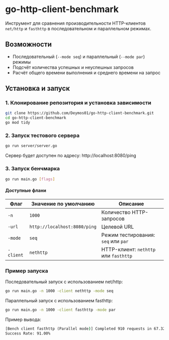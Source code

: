 # go-http-client-benchmark

Инструмент для сравнения производительности HTTP-клиентов `net/http` и `fasthttp` в последовательном и параллельном режимах.

## Возможности

- Последовательный (`--mode seq`) и параллельный (`--mode par`) режимы
- Подсчёт количества успешных и неуспешных запросов
- Расчёт общего времени выполнения и среднего времени на запрос

## Установка и запуск

### 1. Клонирование репозитория и установка зависимости

```bash
git clone https://github.com/Deymos01/go-http-client-benchmark.git
cd go-http-client-benchmark
go mod tidy
```

### 2. Запуск тестового сервера

```bash
go run server/server.go
```
Сервер будет доступен по адресу: http://localhost:8080/ping

### 3. Запуск бенчмарка

```bash
go run main.go [flags]
```

#### Доступные флани

| Флаг      | Значение по умолчанию        | Описание                              |
| --------- | ---------------------------- | ------------------------------------- |
| `-n`      | `1000`                       | Количество HTTP-запросов              |
| `-url`    | `http://localhost:8080/ping` | Целевой URL                           |
| `-mode`   | `seq`                        | Режим тестирования: `seq` или `par`   |
| `-client` | `nethttp`                    | HTTP-клиент: `nethttp` или `fasthttp` |


### Пример запуска

Последовательный запуск с использованием net/http:
```bash
go run main.go -n 1000 -client nethttp -mode seq
```

Параллельный запуск с использованием fasthttp:
```bash
go run main.go -n 1000 -client fasthttp -mode par
```

Пример вывода:
```cmd
[Bench client fasthttp (Parallel mode)] Completed 910 requests in 67.329ms (Failed: 90, Avg Time: 67.329µs)
Success Rate: 91.00%
```